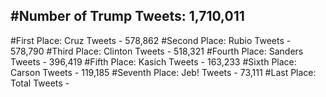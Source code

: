 #Number of Trump Tweets: 1,710,011
---
#First Place: Cruz Tweets - 578,862
#Second Place: Rubio Tweets - 578,790
#Third Place: Clinton Tweets - 518,321
#Fourth Place: Sanders Tweets - 396,419
#Fifth Place: Kasich Tweets - 163,233
#Sixth Place: Carson Tweets - 119,185
#Seventh Place: Jeb! Tweets - 73,111
#Last Place: Total Tweets -  

